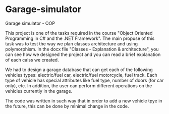 # Garage-simulator
Garage simulator - OOP

This project is one of the tasks required in the course "Object Oriented Programming in C# and the .NET Framework".
The main propuse of this task was to test the way we plan classes architecture and using polymorphism.
In the docx file "Classes - Explanation & architecture", you can see how we designed the project and you can read a brief explanation of each calss we created.

We had to design a garage database that can get each of the following vehicles types: electric/fuel car, electric/fuel motorcycle, fuel track.
Each type of vehicle has special attributes like fuel type, number of doors (for car only), etc.
In addition, the user can perform different operations on the vehicles currently in the garage.

The code was written in such way that in order to add a new vehicle tpye in the future, this can be done by minimal change in the code.
